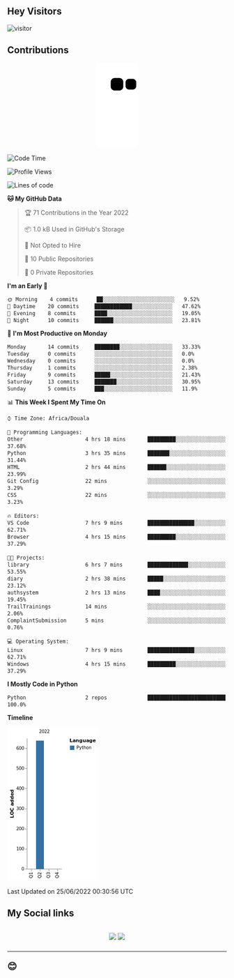 ## Hey Visitors
![visitor](https://profile-counter.glitch.me/Fotsingboris/count.svg)

## Contributions
<p align="center">
  <img src="https://raw.githubusercontent.com/Fotsingboris/Fotsingboris/output/github-contribution-grid-snake.svg" />
</p>

<!--START_SECTION:waka-->
![Code Time](http://img.shields.io/badge/Code%20Time-51%20hrs%2052%20mins-blue)

![Profile Views](http://img.shields.io/badge/Profile%20Views-123-blue)

![Lines of code](https://img.shields.io/badge/From%20Hello%20World%20I%27ve%20Written-638%20lines%20of%20code-blue)

**🐱 My GitHub Data** 

> 🏆 71 Contributions in the Year 2022
 > 
> 📦 1.0 kB Used in GitHub's Storage 
 > 
> 🚫 Not Opted to Hire
 > 
> 📜 10 Public Repositories 
 > 
> 🔑 0 Private Repositories  
 > 
**I'm an Early 🐤** 

```text
🌞 Morning    4 commits      ██░░░░░░░░░░░░░░░░░░░░░░░   9.52% 
🌆 Daytime    20 commits     ████████████░░░░░░░░░░░░░   47.62% 
🌃 Evening    8 commits      ████░░░░░░░░░░░░░░░░░░░░░   19.05% 
🌙 Night      10 commits     ██████░░░░░░░░░░░░░░░░░░░   23.81%

```
📅 **I'm Most Productive on Monday** 

```text
Monday       14 commits     ████████░░░░░░░░░░░░░░░░░   33.33% 
Tuesday      0 commits      ░░░░░░░░░░░░░░░░░░░░░░░░░   0.0% 
Wednesday    0 commits      ░░░░░░░░░░░░░░░░░░░░░░░░░   0.0% 
Thursday     1 commits      ░░░░░░░░░░░░░░░░░░░░░░░░░   2.38% 
Friday       9 commits      █████░░░░░░░░░░░░░░░░░░░░   21.43% 
Saturday     13 commits     ███████░░░░░░░░░░░░░░░░░░   30.95% 
Sunday       5 commits      ███░░░░░░░░░░░░░░░░░░░░░░   11.9%

```


📊 **This Week I Spent My Time On** 

```text
⌚︎ Time Zone: Africa/Douala

💬 Programming Languages: 
Other                    4 hrs 18 mins       █████████░░░░░░░░░░░░░░░░   37.68% 
Python                   3 hrs 35 mins       ███████░░░░░░░░░░░░░░░░░░   31.44% 
HTML                     2 hrs 44 mins       ██████░░░░░░░░░░░░░░░░░░░   23.99% 
Git Config               22 mins             ░░░░░░░░░░░░░░░░░░░░░░░░░   3.29% 
CSS                      22 mins             ░░░░░░░░░░░░░░░░░░░░░░░░░   3.23%

🔥 Editors: 
VS Code                  7 hrs 9 mins        ███████████████░░░░░░░░░░   62.71% 
Browser                  4 hrs 15 mins       █████████░░░░░░░░░░░░░░░░   37.29%

🐱‍💻 Projects: 
library                  6 hrs 7 mins        █████████████░░░░░░░░░░░░   53.55% 
diary                    2 hrs 38 mins       █████░░░░░░░░░░░░░░░░░░░░   23.12% 
authsystem               2 hrs 13 mins       ████░░░░░░░░░░░░░░░░░░░░░   19.45% 
TrailTrainings           14 mins             ░░░░░░░░░░░░░░░░░░░░░░░░░   2.06% 
ComplaintSubmission      5 mins              ░░░░░░░░░░░░░░░░░░░░░░░░░   0.76%

💻 Operating System: 
Linux                    7 hrs 9 mins        ███████████████░░░░░░░░░░   62.71% 
Windows                  4 hrs 15 mins       █████████░░░░░░░░░░░░░░░░   37.29%

```

**I Mostly Code in Python** 

```text
Python                   2 repos             █████████████████████████   100.0%

```


**Timeline**

![Chart not found](https://raw.githubusercontent.com/Fotsingboris/Fotsingboris/main/charts/bar_graph.png) 


 Last Updated on 25/06/2022 00:30:56 UTC
<!--END_SECTION:waka-->

<h2>My Social links <h2>
<p align="center">
   <a href="https://linkedin.com/in/Fotsingboris-Mathieu"><img src="https://img.shields.io/badge/linkedin-%230077B5.svg?style=for-the-badge&logo=linkedin&logoColor=white"></a>
   <a href="https://instagram.com/Fotsingboris"><img src="https://img.shields.io/badge/instagram-%23E4405F.svg?style=for-the-badge&logo=Instagram&logoColor=white"></a>
  </p>
<hr>
😊
